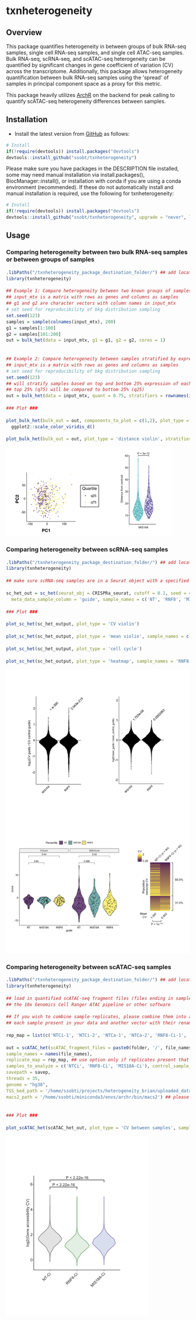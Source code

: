 # txnheterogeneity

## Overview

This package quantifies heterogeneity in between groups of bulk RNA-seq samples,
single cell RNA-seq samples, and single cell ATAC-seq samples. Bulk RNA-seq, 
scRNA-seq, and scATAC-seq heterogeneity can be quantified by significant changes 
in gene coefficient of variation (CV) across the transcriptome. Additionally, this
package allows heterogeneity quantification between bulk RNA-seq samples using the 
'spread' of samples in principal component space as a proxy for this metric. 

This package heavily utilizes [ArchR](https://www.archrproject.com) on the 
backend for peak calling to quantify scATAC-seq heterogeneity differences between samples.


## Installation

- Install the latest version from
  [GitHub](https://github.com/ssobt/txnheterogeneity) as follows:

``` r
# Install
if(!require(devtools)) install.packages("devtools")
devtools::install_github("ssobt/txnheterogeneity")
```

Please make sure you have packages in the DESCRIPTION file installed, 
some may need manual installation via install.packages(), BiocManager::install(), 
or installation with conda if you are using a conda environment (recommended). 
If these do not automatically install and manual installation is required, use the following for txnheterogeneity: 

``` r
# Install
if(!require(devtools)) install.packages("devtools")
devtools::install_github("ssobt/txnheterogeneity", upgrade = "never", lib = "/txnheterogeneity_package_destination_folder/")
```

## Usage

### Comparing heterogeneity between two bulk RNA-seq samples or between groups of samples

``` r
.libPaths("/txnheterogeneity_package_destination_folder/") ## add location of package to searchable library paths
library(txnheterogeneity)

## Example 1: Compare heterogeneity between two known groups of samples
## input_mtx is a matrix with rows as genes and columns as samples
## g1 and g2 are character vectors with column names in input_mtx
# set seed for reproducibility of bkg distribution sampling
set.seed(123)
samples = sample(colnames(input_mtx), 200)
g1 = samples[1:100]
g2 = samples[101:200]
out = bulk_het(data = input_mtx, g1 = g1, g2 = g2, cores = 1)


## Example 2: Compare heterogeneity between samples stratified by expression of certain genes
## input_mtx is a matrix with rows as genes and columns as samples
# set seed for reproducibility of bkg distribution sampling
set.seed(123)
## will stratify samples based on top and bottom 25% expression of each stratifier gene
## top 25% (q75) will be compared to bottom 25% (q25)
out = bulk_het(data = input_mtx, quant = 0.75, stratifiers = rownames(input_mtx)[1:10], cores = 10) 

### Plot ###

plot_bulk_het(bulk_out = out, components_to_plot = c(1,2), plot_type = 'PC scatter', stratifier_gene = 'MIS18A') +
  ggplot2::scale_color_viridis_d()

plot_bulk_het(bulk_out = out, plot_type = 'distance violin', stratifier_gene = 'MIS18A')

```
<img src="inst/bulk_scatter_violin.png" alt="Output of plot_bulk_het()"  />

### Comparing heterogeneity between scRNA-seq samples 

``` r
.libPaths("/txnheterogeneity_package_destination_folder/") ## add location of package to searchable library paths
library(txnheterogeneity)

## make sure scRNA-seq samples are in a Seurat object with a specified column in the metadata for sample identity

sc_het_out = sc_het(seurat_obj = CRISPRa_seurat, cutoff = 0.1, seed = 42, sample_cells_per_guide_cutoff = 50,
  meta_data_sample_column = 'guide', sample_names = c('NT', 'RNF8', 'MIS18A'), control_sample_name = 'NT')

### Plot ###

plot_sc_het(sc_het_output, plot_type = 'CV violin')

plot_sc_het(sc_het_output, plot_type = 'mean violin', sample_names = c('RNF8-Ci', 'MIS18A-Ci'))

plot_sc_het(sc_het_output, plot_type = 'cell cycle')

plot_sc_het(sc_het_output, plot_type = 'heatmap', sample_names = 'RNF8-Ci')

```
<img src="inst/sc_ratios.png" alt="Output of plot_sc_het()"  />
<img src="inst/sc_cc_ht.png" alt="Output of plot_sc_het()"  />

### Comparing heterogeneity between scATAC-seq samples 

``` r
.libPaths("/txnheterogeneity_package_destination_folder/") ## add location of package to searchable library paths
library(txnheterogeneity)

## load in quantified scATAC-seq fragment files (files ending in sample_name.fragments.tsv.gz) from
## the 10x Genomics Cell Ranger ATAC pipeline or other software

## If you wish to combine sample replicates, please combine them into a list by specifying a vector with 
## each sample present in your data and another vector with their renamed version as follows:

rep_map = list(c('NTCi-1', 'NTCi-2', 'NTCa-1', 'NTCa-2', 'RNF8-Ci-1', 'RNF8-Ci-2', 'RNF8-Ca-1', 'RNF8-Ca-2', 'MIS18A-Ci-1', 'MIS18A-Ci-2', 'MIS18A-Ca-1', 'MIS18A-Ca-2'), c('NTCi', 'NTCi', 'NTCa', 'NTCa', 'RNF8-Ci', 'RNF8-Ci', 'RNF8-Ca', 'RNF8-Ca', 'MIS18A-Ci', 'MIS18A-Ci', 'MIS18A-Ca', 'MIS18A-Ca'))

out = scATAC_het(scATAC_fragment_files = paste0(folder, '/', file_names), 
sample_names = names(file_names), 
replicate_map = rep_map, ## use option only if replicates present that you wish to combine
samples_to_analyze = c('NTCi', 'RNF8-Ci', 'MIS18A-Ci'), control_sample_name = 'NTCi',
savepath = savep, 
threads = 35, 
genome = "hg38", 
TSS_bed_path = '/home/ssobti/projects/heterogeneity_brian/uploaded_data/scATACseq/genome/GRCh38_transcriptsOnly.tss.bed',
macs2_path = '/home/ssobti/miniconda3/envs/archr/bin/macs2') ## please make sure to provide this if using macs2 for peak calling, ArchR gets confused if multiple copies exist


### Plot ###

plot_scATAC_het(scATAC_het_out, plot_type = 'CV between samples', sample_names = c('RNF8-Ci', 'MIS18A-Ci'))

```
<img src="inst/scatac.png" alt="Output of plot_scATAC_het()"  />





